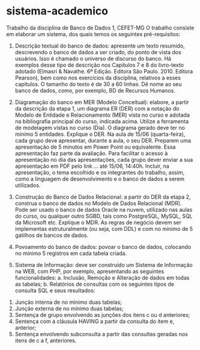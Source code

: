 # sistema-academico
Trabalho da disciplina de Banco de Dados 1, CEFET-MG
O trabalho consiste em elaborar um sistema, dos quais temos os seguintes pré-requisitos: 

1)  Descrição textual do banco de dados: apresente um texto resumido, descrevendo o banco de dados a ser
criado, do ponto de vista dos usuários. Isso é chamado o universo de discurso do banco. Há exemplos desse 
tipo de descrição nos Capítulos 7 e 8 do livro-texto adotado (Elmasri & Navathe. 6ª Edição. Editora São Paulo. 2010. Editora Pearson), 
bem como nos exercícios da disciplina, relativos a esses capítulos. O tamanho do 
texto é de 30 a 60 linhas. Dê nome ao seu banco de dados, como, por exemplo, BD de Recursos Humanos.

2) Diagramação do banco em MER (Modelo Conceitual): elabore, a partir da descrição da etapa 1, um 
diagrama ER (DER) com a notação do Modelo de Entidade e Relacionamento (MER) vista no curso e adotada 
na bibliografia principal do curso, indicada acima. Utilize a ferramenta de modelagem vistas no curso (Dia). 
O diagrama gerado deve ter no mínimo 5 entidades. Explique o DER. Na aula de 15/06 (quarta-feira), cada 
grupo deve apresentar, durante a aula, o seu DER. Preparem uma apresentação de 5 minutos em Power Point
ou equivalente. Essa apresentação faz parte da avaliação. Para facilitar o acesso à apresentação no dia das 
apresentações, cada grupo dever enviar a sua apresentação em PDF pelo link 
... até 15/06, 14:40h. Incluir, na apresentação, o tema 
escolhido e os integrantes do trabalho, assim, como a linguagem de desenvolvimento e o banco de dados a 
serem utilizados.

3) Construção do Banco de Dados Relacional: a partir do DER da etapa 2, construa o banco de dados no 
Modelo de Dados Relacional (MDR). Pode ser usado o banco de dados Oracle na nuvem, utilizado nas aulas
do curso, ou qualquer outro SGBD, tais como PostgreSQL, MySQL, SQL da Microsoft etc. Explique o MDR.
As regras de negócio devem ser implementas estruturalmente (ou seja, com DDL) e com no mínimo de 5 
gatilhos de bancos de dados.

4) Povoamento do banco de dados: povoar o banco de dados, colocando no mínimo 5 registros em cada tabela
criada.

5)  Sistema de Informação: deve ser construído um Sistema de Informação na WEB, com PHP, por exemplo, 
apresentando as seguintes funcionalidades:
a. Inclusão, Remoção e Alteração de dados em todas as tabelas;
b. Relatórios de consultas com os seguintes tipos de consulta SQL e seus resultados:
1. Junção interna de no mínimo duas tabelas;
2. Junção externa de no mínimo duas tabelas;
3. Sentença de grupo envolvendo as junções dos itens c ou d anteriores;
4. Sentença com a cláusula HAVING a partir da consulta do item e, anterior;
5. Sentença envolvendo subconsulta a partir das consultas geradas nos itens de c a f, anteriores.
